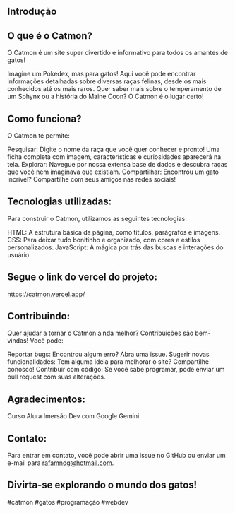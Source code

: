 ## Introdução

## O que é o Catmon?

O Catmon é um site super divertido e informativo para todos os amantes de gatos!

Imagine um Pokedex, mas para gatos! Aqui você pode encontrar informações detalhadas sobre diversas raças felinas, desde os mais conhecidos até os mais raros. Quer saber mais sobre o temperamento de um Sphynx ou a história do Maine Coon? O Catmon é o lugar certo!

## Como funciona?

O Catmon te permite:

Pesquisar: Digite o nome da raça que você quer conhecer e pronto! Uma ficha completa com imagem, características e curiosidades aparecerá na tela.
Explorar: Navegue por nossa extensa base de dados e descubra raças que você nem imaginava que existiam.
Compartilhar: Encontrou um gato incrível? Compartilhe com seus amigos nas redes sociais!
## Tecnologias utilizadas:

Para construir o Catmon, utilizamos as seguintes tecnologias:

HTML: A estrutura básica da página, como títulos, parágrafos e imagens.
CSS: Para deixar tudo bonitinho e organizado, com cores e estilos personalizados.
JavaScript: A mágica por trás das buscas e interações do usuário.

## Segue o link do vercel do projeto:
https://catmon.vercel.app/

## Contribuindo:

Quer ajudar a tornar o Catmon ainda melhor? Contribuições são bem-vindas! Você pode:

Reportar bugs: Encontrou algum erro? Abra uma issue.
Sugerir novas funcionalidades: Tem alguma ideia para melhorar o site? Compartilhe conosco!
Contribuir com código: Se você sabe programar, pode enviar um pull request com suas alterações.

## Agradecimentos:

Curso Alura Imersão Dev com Google Gemini

## Contato:

Para entrar em contato, você pode abrir uma issue no GitHub ou enviar um e-mail para rafamnog@hotmail.com.

## Divirta-se explorando o mundo dos gatos!

#catmon #gatos #programação #webdev
